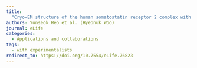 ```yaml
---
title:
  "Cryo-EM structure of the human somatostatin receptor 2 complex with its agonist somatostatin delineates the ligand-binding specificity"
authors: Yunseok Heo et al. (Hyeonuk Woo)
journal: eLife
categories:
  - Applications and collaborations
tags:
  - with experimentalists
redirect_to: https://doi.org/10.7554/eLife.76823
---
```

